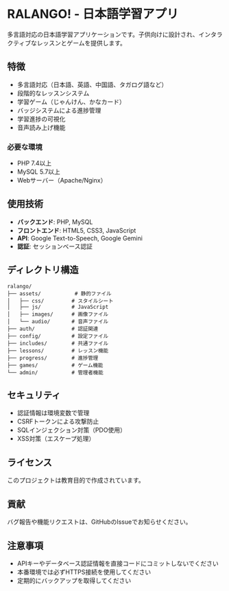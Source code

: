 # RALANGO! - 日本語学習アプリ

多言語対応の日本語学習アプリケーションです。子供向けに設計され、インタラクティブなレッスンとゲームを提供します。

## 特徴

-  多言語対応（日本語、英語、中国語、タガログ語など）
-  段階的なレッスンシステム
-  学習ゲーム（じゃんけん、かなカード）
-  バッジシステムによる進捗管理
-  学習進捗の可視化
-  音声読み上げ機能

### 必要な環境

- PHP 7.4以上
- MySQL 5.7以上
- Webサーバー（Apache/Nginx）


## 使用技術

- **バックエンド**: PHP, MySQL
- **フロントエンド**: HTML5, CSS3, JavaScript
- **API**: Google Text-to-Speech, Google Gemini
- **認証**: セッションベース認証

## ディレクトリ構造

```
ralango/
├── assets/           # 静的ファイル
│   ├── css/         # スタイルシート
│   ├── js/          # JavaScript
│   ├── images/      # 画像ファイル
│   └── audio/       # 音声ファイル
├── auth/            # 認証関連
├── config/          # 設定ファイル
├── includes/        # 共通ファイル
├── lessons/         # レッスン機能
├── progress/        # 進捗管理
├── games/           # ゲーム機能
└── admin/           # 管理者機能
```

## セキュリティ

- 認証情報は環境変数で管理
- CSRFトークンによる攻撃防止
- SQLインジェクション対策（PDO使用）
- XSS対策（エスケープ処理）

## ライセンス

このプロジェクトは教育目的で作成されています。

## 貢献

バグ報告や機能リクエストは、GitHubのIssueでお知らせください。

## 注意事項

- APIキーやデータベース認証情報を直接コードにコミットしないでください
- 本番環境では必ずHTTPS接続を使用してください
- 定期的にバックアップを取得してください